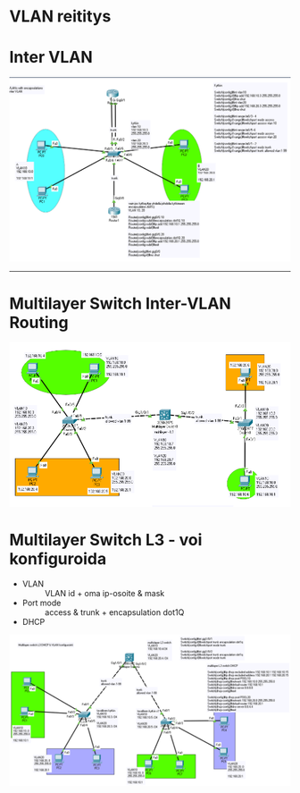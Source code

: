 <h1>VLAN reititys</h1>

# Inter VLAN

![Alt text](InterVLAN.PNG?raw=true "None")

<hr>

# Multilayer Switch Inter-VLAN Routing

![Alt text](VLAN-inter-Multilayer.PNG?raw=true "None")

# Multilayer Switch L3 - voi konfiguroida
<ul>
  <li>VLAN</li>
    <dd>VLAN id + oma ip-osoite & mask </dd>
  <li>Port mode</li>
    <dd>access & trunk + encapsulation dot1Q </dd>
  <li>DHCP</li>
    <dd></dd>
</ul>

![Alt text](Multilayer-Switch-DHCP-VLANs.PNG?raw=true "None")
